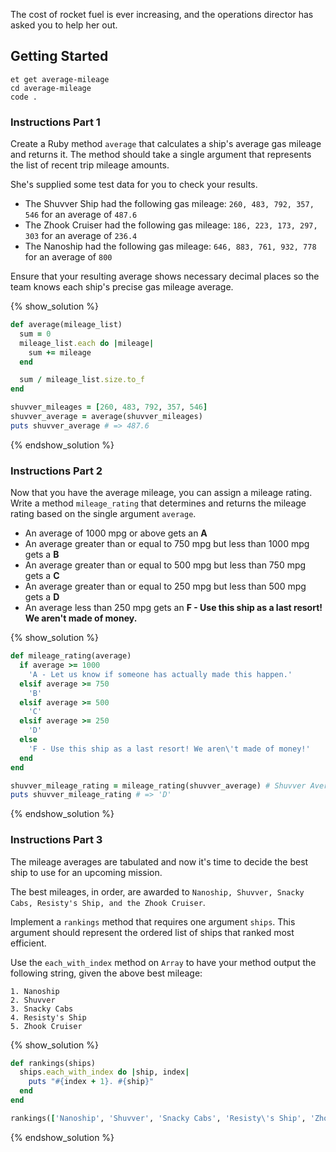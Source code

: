 The cost of rocket fuel is ever increasing, and the operations director has asked you to help her out.

## Getting Started
```no-highlight
et get average-mileage
cd average-mileage
code .
```

### Instructions Part 1

Create a Ruby method `average` that calculates a ship's average gas mileage and returns it.
The method should take a single argument that represents the list of recent trip mileage amounts.

She's supplied some test data for you to check your results.

* The Shuvver Ship had the following gas mileage: `260, 483, 792, 357, 546` for an average of `487.6`
* The Zhook Cruiser had the following gas mileage: `186, 223, 173, 297, 303` for an average of `236.4`
* The Nanoship had the following gas mileage: `646, 883, 761, 932, 778` for an average of `800`

Ensure that your resulting average shows necessary decimal places so the team knows each ship's precise gas mileage average.

{% show_solution %}
```ruby
def average(mileage_list)
  sum = 0
  mileage_list.each do |mileage|
    sum += mileage
  end

  sum / mileage_list.size.to_f
end

shuvver_mileages = [260, 483, 792, 357, 546]
shuvver_average = average(shuvver_mileages)
puts shuvver_average # => 487.6
```
{% endshow_solution %}

### Instructions Part 2

Now that you have the average mileage, you can assign a mileage rating.
Write a method `mileage_rating` that determines and returns the mileage rating based on the single argument `average`.

* An average of 1000 mpg or above gets an **A**
* An average greater than or equal to 750 mpg but less than 1000 mpg gets a **B**
* An average greater than or equal to 500 mpg but less than 750 mpg gets a **C**
* An average greater than or equal to 250 mpg but less than 500 mpg gets a **D**
* An average less than 250 mpg gets an **F - Use this ship as a last resort! We aren't made of money.**

{% show_solution %}
```ruby
def mileage_rating(average)
  if average >= 1000
    'A - Let us know if someone has actually made this happen.'
  elsif average >= 750
    'B'
  elsif average >= 500
    'C'
  elsif average >= 250
    'D'
  else
    'F - Use this ship as a last resort! We aren\'t made of money!'
  end
end

shuvver_mileage_rating = mileage_rating(shuvver_average) # Shuvver Average is calculated in Part 1
puts shuvver_mileage_rating # => 'D'
```
{% endshow_solution %}

### Instructions Part 3

The mileage averages are tabulated and now it's time to decide the best ship to use for an upcoming mission.

The best mileages, in order, are awarded to `Nanoship, Shuvver, Snacky Cabs, Resisty's Ship, and the Zhook Cruiser`.

Implement a `rankings` method that requires one argument `ships`.
This argument should represent the ordered list of ships that ranked most efficient.

Use the `each_with_index` method on `Array` to have your method output the following string, given the above best mileage:

```no-highlight
1. Nanoship
2. Shuvver
3. Snacky Cabs
4. Resisty's Ship
5. Zhook Cruiser
```

{% show_solution %}
```ruby
def rankings(ships)
  ships.each_with_index do |ship, index|
    puts "#{index + 1}. #{ship}"
  end
end

rankings(['Nanoship', 'Shuvver', 'Snacky Cabs', 'Resisty\'s Ship', 'Zhook Cruiser'])
```
{% endshow_solution %}
